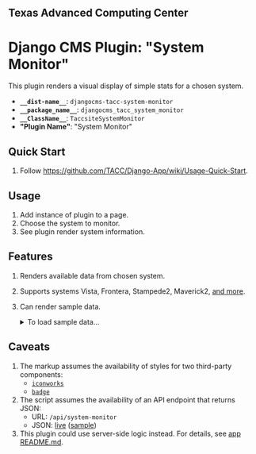 ## Texas Advanced Computing Center
# Django CMS Plugin: "System Monitor"

This plugin renders a visual display of simple stats for a chosen system.

- __`__dist-name__`__: `djangocms-tacc-system-monitor`
- __`__package_name__`__: `djangocms_tacc_system_monitor`
- __`__ClassName__`__: `TaccsiteSystemMonitor`
- __"Plugin Name"__: "System Monitor"

## Quick Start

1. Follow https://github.com/TACC/Django-App/wiki/Usage-Quick-Start.

## Usage

1. Add instance of plugin to a page.
1. Choose the system to monitor.
1. See plugin render system information.

## Features

1. Renders available data from chosen system.
1. Supports systems Vista, Frontera, Stampede2, Maverick2, [and more][system-list].
1. Can render sample data.
    <details><summary>To load sample data…</summary>

    1. Load CMS on a `localhost` URL.
    2. Via plugin, choose Frontera or Stampede system.

    </details>

## Caveats

1. The markup assumes the availability of styles for two third-party components:
    - [`iconworks`](https://icon-works.com/)
    - [`badge`](https://getbootstrap.com/docs/4.0/components/badge/)
1. The script assumes the availability of an API endpoint that returns JSON:
    - URL: `/api/system-monitor`
    - JSON: [live](https://frontera-portal.tacc.utexas.edu/api/system-monitor/) ([sample](taccsite_system_monitor/static/taccsite_system_monitor/js/system_monitor.js#L36))
2. This plugin could use server-side logic instead. For details, see [app README.md](https://github.com/wesleyboar/Core-CMS-Plugin-System-Monitor/blob/main/djangocms_tacc_system_monitor/README.md).



[system-list]: https://github.com/wesleyboar/Core-CMS-Plugin-System-Monitor/blob/main/djangocms_tacc_system_monitor/models.py
